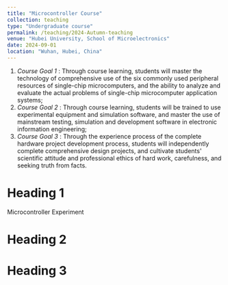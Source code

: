 ```yaml
---
title: "Microcontroller Course"
collection: teaching
type: "Undergraduate course"
permalink: /teaching/2024-Autumn-teaching
venue: "Hubei University, School of Microelectronics"
date: 2024-09-01
location: "Wuhan, Hubei, China"
---
```

1. *Course Goal 1* : Through course learning, students will master the technology of comprehensive use of the six commonly used peripheral resources of single-chip microcomputers, and the ability to analyze and evaluate the actual problems of single-chip microcomputer application systems;
1. *Course Goal 2* : Through course learning, students will be trained to use experimental equipment and simulation software, and master the use of mainstream testing, simulation and development software in electronic information engineering;
1. *Course Goal 3* : Through the experience process of the complete hardware project development process, students will independently complete comprehensive design projects, and cultivate students' scientific attitude and professional ethics of hard work, carefulness, and seeking truth from facts.

Heading 1
======
Microcontroller Experiment

Heading 2
======

Heading 3
======